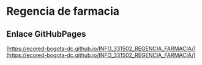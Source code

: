 # **Regencia de farmacia**

## **Enlace GitHubPages**

[https://ecored-bogota-dc.github.io/INFO_331502_REGENCIA_FARMACIA/](https://ecored-bogota-dc.github.io/INFO_331502_REGENCIA_FARMACIA/)

#
